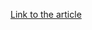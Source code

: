 [Link to the article](https://blog.cyble.com/2021/11/29/pysa-ransomware-under-the-lens-a-deep-dive-analysis/)
